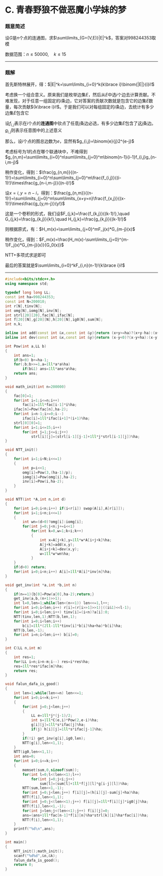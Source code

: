# C. 青春野狼不做恶魔小学妹的梦

### 题意简述

设$G$是$n$个点的连通图，求$\sum\limits_{G=(V,E)}|E|^k$，答案对$998244353$取模

数据范围：$n \leq 50000,\quad k\leq 15$

***

### 题解

首先斯特林展开，得：$|E|^k=\sum\limits_{i=0}^k{k\brace i}\binom{|E|}{i}i!$

考虑换一个组合意义。原来我们是枚举边集$E$，然后从$E$中选$i$个边去计算贡献。不难发现，对于任意一组固定的$i$条边，它对答案的贡献次数就是包含它的边集$E$数量，每次贡献${k\brace i}i!$。于是我们可以对每组固定的$i$条边，去统计有多少边集$E$包含它

设$f_{i,j}$表示在$i$个点的**连通图**中钦点了任意$j$条边必选，有多少边集$E$包含了这$j$条边。$g_{i,j}$则表示任意图中的上述意义

那么，设$i$个点的图总边数为$e$，显然有$g_{i,j}=\binom{e}{j}2^{e-j}$

考虑标号为$1$的点在哪个联通块中，不难得到$g_{n,m}=\sum\limits_{i=0}^n\sum\limits_{j=0}^m\binom{n-1}{i-1}f_{i,j}g_{n-i,m-j}$

稍作变化，得到：$\frac{g_{n,m}}{(n-1)!}=\sum\limits_{i=0}^n\sum\limits_{j=0}^m\frac{f_{i,j}}{(i-1)!}\times\frac{g_{n-i,m-j}}{(n-i)!}$

设$x=i,y=n-i$，得到：$\frac{g_{n,m}}{(n-1)!}=\sum\limits_{j=0}^m\sum\limits_{x+y=n}\frac{f_{x,j}}{(x-1)!}\times\frac{g_{y,m-j}}{y!}$

这是一个卷积的形式，我们设$F_{j,k}=\frac{f_{k,j}}{(k-1)!},\quad G_{j,k}=\frac{g_{k,j}}{k!},\quad H_{j,k}=\frac{g_{k,j}}{(k-1)!}$

则根据原式，有：$H_m(x)=\sum\limits_{j=0}^mF_j(x)*G_{m-j}(x)$

稍作变化，得到：$F_m(x)=\frac{H_m(x)-\sum\limits_{j=0}^{m-1}F_j(x)*G_{m-j}(x)}{G_0(x)}$

NTT+多项式求逆即可

最后的答案就是$\sum\limits_{i=0}^kF_{i,n}(n-1)!{k\brace i}i!$

***

```cpp
#include<bits/stdc++.h>
using namespace std;

typedef long long LL;
const int ha=998244353;
const int N=200010;
int r[N],tinv[N];
int omg[N],iomg[N],inv[N];
int strl[20][20],fac[N],ifac[N];
int f[20][N],g[20][N],h[20][N],ig0[N],sum[N];
int n,k;

inline int add(const int &x,const int &y){return (x+y>=ha)?(x+y-ha):(x+y);}
inline int dev(const int &x,const int &y){return (x-y<0)?(x-y+ha):(x-y);}

int Pow(int a,LL b)
{
    int ans=1;
    if(b<0) b+=ha-1;
    for(;b;b>>=1,a=1ll*a*a%ha)
        if(b&1) ans=1ll*ans*a%ha;
    return ans;
}

void math_init(int n=200000)
{
    fac[0]=1;
    for(int i=1;i<=n;i++)
        fac[i]=1ll*fac[i-1]*i%ha;
    ifac[n]=Pow(fac[n],ha-2);
    for(int i=n-1;i>=0;i--)
        ifac[i]=1ll*ifac[i+1]*(i+1)%ha;
    strl[0][0]=1;
    for(int i=1;i<=15;i++)
        for(int j=1;j<=i;j++)
            strl[i][j]=(strl[i-1][j-1]+1ll*j*strl[i-1][j])%ha;
}

void NTT_init()
{
    for(int i=1;i<N;i<<=1)
    {
        int p=i<<1;
        omg[i]=Pow(3,(ha-1)/p);
        iomg[i]=Pow(omg[i],ha-2);
        inv[i]=Pow(i,ha-2);
    }
}

void NTT(int *A,int n,int d)
{
    for(int i=0;i<n;i++) if(i<r[i]) swap(A[i],A[r[i]]);
    for(int i=1;i<n;i<<=1)
    {
        int wn=(d>0)?omg[i]:iomg[i];
        for(int j=0;j<n;j+=i<<1)
            for(int k=0,w=1;k<i;k++)
            {
                int x=A[j+k],y=1ll*w*A[i+j+k]%ha;
                A[j+k]=add(x,y);
                A[i+j+k]=dev(x,y);
                w=1ll*w*wn%ha;
            }
    }
    if(d>0) return;
    for(int i=0;i<n;i++) A[i]=1ll*A[i]*inv[n]%ha;
}

void get_inv(int *a,int *b,int n)
{
    if(n==1){b[0]=Pow(a[0],ha-2);return;}
    get_inv(a,b,(n+1)>>1);
    int l=0,len=1;while(len<(n<<1)) len<<=1,l++;
    for(int i=0;i<len;i++) r[i]=(r[i>>1]>>1)|((i&1)<<l-1);
    for(int i=0;i<len;i++) tinv[i]=(i<n)?a[i]:0;
    NTT(tinv,len,1);NTT(b,len,1);
    for(int i=0;i<len;i++)
        b[i]=1ll*(2ll-1ll*tinv[i]*b[i]%ha+ha)*b[i]%ha;
    NTT(b,len,-1);
    for(int i=n;i<len;i++) b[i]=0;
}

int C(LL n,int m)
{
    int res=1;
    for(LL i=n;i>n-m;i--) res=i*res%ha;
    res=1ll*res*ifac[m]%ha;
    return res;
}

void falun_dafa_is_good()
{
    int len=1;while(len<=n) len<<=1;
    for(int i=0;i<=k;i++)
    {
        for(int j=0;j<len;j++)
        {
            LL e=1ll*j*(j-1)/2;
            int s=1ll*C(e,i)*Pow(2,e-i)%ha;
            g[i][j]=1ll*s*ifac[j]%ha;
            if(j) h[i][j]=1ll*s*ifac[j-1]%ha;
        }
        if(!i) get_inv(g[i],ig0,len);
        NTT(g[i],len<<1,1);
    }
    NTT(ig0,len<<1,1);
    int ans=0;
    for(int i=0;i<=k;i++)
    {
        memset(sum,0,sizeof(sum));
        for(int l=0;l<(len<<1);l++)
            for(int j=0;j<i;j++)
                sum[l]=(sum[l]+1ll*f[j][l]*g[i-j][l])%ha;
        NTT(sum,len<<1,-1);
        for(int j=0;j<len;j++) f[i][j]=(h[i][j]-sum[j]+ha)%ha;
        NTT(f[i],len<<1,1);
        for(int j=0;j<(len<<1);j++) f[i][j]=1ll*f[i][j]*ig0[j]%ha;
        NTT(f[i],len<<1,-1);
        for(int j=len;j<(len<<1);j++) f[i][j]=0;
        ans=(ans+1ll*fac[n-1]*f[i][n]%ha*strl[k][i]%ha*fac[i])%ha;
        NTT(f[i],len<<1,1);
    }
    printf("%d\n",ans);
}

int main()
{
    NTT_init();math_init();
    scanf("%d%d",&n,&k);
    falun_dafa_is_good();
    return 0;
}
```
